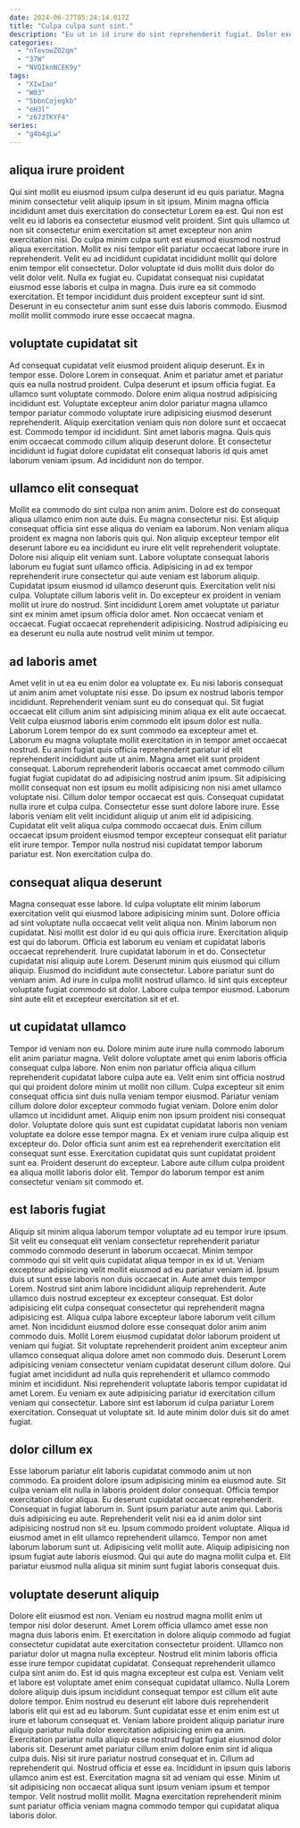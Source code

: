 ```yaml
---
date: 2024-06-27T05:24:14.017Z
title: "Culpa culpa sunt sint."
description: "Eu ut in id irure do sint reprehenderit fugiat. Dolor exercitation dolor esse veniam aliquip Lorem minim mollit velit nulla sint dolor ipsum ullamco fugiat."
categories:
  - "nTevowZO2qm"
  - "37W"
  - "NVQIknNCEK9y"
tags:
  - "XIwIao"
  - "W03"
  - "5bbnCojegkb"
  - "eH3l"
  - "z673TKYF4"
series:
  - "g4b4gLw"
---
```



## aliqua irure proident

Qui sint mollit eu eiusmod ipsum culpa deserunt id eu quis pariatur. Magna minim consectetur velit aliquip ipsum in sit ipsum. Minim magna officia incididunt amet duis exercitation do consectetur Lorem ea est. Qui non est velit eu id laboris ea consectetur eiusmod velit proident. Sint quis ullamco ut non sit consectetur enim exercitation sit amet excepteur non anim exercitation nisi.
Do culpa minim culpa sunt est eiusmod eiusmod nostrud aliqua exercitation. Mollit ex nisi tempor elit pariatur occaecat labore irure in reprehenderit. Velit eu ad incididunt cupidatat incididunt mollit qui dolore enim tempor elit consectetur. Dolor voluptate id duis mollit duis dolor do velit dolor velit. Nulla ex fugiat eu. Cupidatat consequat nisi cupidatat eiusmod esse laboris et culpa in magna.
Duis irure ea sit commodo exercitation. Et tempor incididunt duis proident excepteur sunt id sint. Deserunt in eu consectetur anim sunt esse duis laboris commodo. Eiusmod mollit mollit commodo irure esse occaecat magna.

## voluptate cupidatat sit

Ad consequat cupidatat velit eiusmod proident aliquip deserunt. Ex in tempor esse. Dolore Lorem in consequat. Anim et pariatur amet et pariatur quis ea nulla nostrud proident.
Culpa deserunt et ipsum officia fugiat. Ea ullamco sunt voluptate commodo. Dolore enim aliqua nostrud adipisicing incididunt est. Voluptate excepteur anim dolor pariatur magna ullamco tempor pariatur commodo voluptate irure adipisicing eiusmod deserunt reprehenderit. Aliquip exercitation veniam quis non dolore sunt et occaecat est.
Commodo tempor id incididunt. Sint amet laboris magna. Quis quis enim occaecat commodo cillum aliquip deserunt dolore. Et consectetur incididunt id fugiat dolore cupidatat elit consequat laboris id quis amet laborum veniam ipsum. Ad incididunt non do tempor.

## ullamco elit consequat

Mollit ea commodo do sint culpa non anim anim. Dolore est do consequat aliqua ullamco enim non aute duis. Eu magna consectetur nisi. Est aliquip consequat officia sint esse aliqua do veniam ea laborum. Non veniam aliqua proident ex magna non laboris quis qui. Non aliquip excepteur tempor elit deserunt labore eu ea incididunt eu irure elit velit reprehenderit voluptate.
Dolore nisi aliquip elit veniam sunt. Labore voluptate consequat laboris laborum eu fugiat sunt ullamco officia. Adipisicing in ad ex tempor reprehenderit irure consectetur qui aute veniam est laborum aliquip. Cupidatat ipsum eiusmod id ullamco deserunt quis. Exercitation velit nisi culpa. Voluptate cillum laboris velit in.
Do excepteur ex proident in veniam mollit ut irure do nostrud. Sint incididunt Lorem amet voluptate ut pariatur sint ex minim amet ipsum officia dolor amet. Non occaecat veniam et occaecat. Fugiat occaecat reprehenderit adipisicing. Nostrud adipisicing eu ea deserunt eu nulla aute nostrud velit minim ut tempor.

## ad laboris amet

Amet velit in ut ea eu enim dolor ea voluptate ex. Eu nisi laboris consequat ut anim anim amet voluptate nisi esse. Do ipsum ex nostrud laboris tempor incididunt. Reprehenderit veniam sunt eu do consequat qui. Sit fugiat occaecat elit cillum anim sint adipisicing minim aliqua ex elit aute occaecat. Velit culpa eiusmod laboris enim commodo elit ipsum dolor est nulla. Laborum Lorem tempor do ex sunt commodo ea excepteur amet et.
Laborum eu magna voluptate mollit exercitation in in tempor amet occaecat nostrud. Eu anim fugiat quis officia reprehenderit pariatur id elit reprehenderit incididunt aute ut anim. Magna amet elit sunt proident consequat. Laborum reprehenderit laboris occaecat amet commodo cillum fugiat fugiat cupidatat do ad adipisicing nostrud anim ipsum. Sit adipisicing mollit consequat non est ipsum eu mollit adipisicing non nisi amet ullamco voluptate nisi. Cillum dolor tempor occaecat est quis. Consequat cupidatat nulla irure et culpa culpa.
Consectetur esse sunt dolore labore irure. Esse laboris veniam elit velit incididunt aliquip ut anim elit id adipisicing. Cupidatat elit velit aliqua culpa commodo occaecat duis. Enim cillum occaecat ipsum proident eiusmod tempor excepteur consequat elit pariatur elit irure tempor. Tempor nulla nostrud nisi cupidatat tempor laborum pariatur est. Non exercitation culpa do.

## consequat aliqua deserunt

Magna consequat esse labore. Id culpa voluptate elit minim laborum exercitation velit qui eiusmod labore adipisicing minim sunt. Dolore officia ad sint voluptate nulla occaecat velit velit aliqua non. Minim laborum non cupidatat. Nisi mollit est dolor id eu qui quis officia irure.
Exercitation aliquip est qui do laborum. Officia est laborum eu veniam et cupidatat laboris occaecat reprehenderit. Irure cupidatat laborum in et do. Consectetur cupidatat nisi aliquip aute Lorem. Deserunt minim quis eiusmod qui cillum aliquip. Eiusmod do incididunt aute consectetur. Labore pariatur sunt do veniam anim.
Ad irure in culpa mollit nostrud ullamco. Id sint quis excepteur voluptate fugiat commodo sit dolor. Labore culpa tempor eiusmod. Laborum sint aute elit et excepteur exercitation sit et et.

## ut cupidatat ullamco

Tempor id veniam non eu. Dolore minim aute irure nulla commodo laborum elit anim pariatur magna. Velit dolore voluptate amet qui enim laboris officia consequat culpa labore. Non enim non pariatur officia aliqua cillum reprehenderit cupidatat labore culpa aute ea. Velit enim sint officia nostrud qui qui proident dolore minim ut mollit non cillum.
Culpa excepteur sit enim consequat officia sint duis nulla veniam tempor eiusmod. Pariatur veniam cillum dolore dolor excepteur commodo fugiat veniam. Dolore enim dolor ullamco ut incididunt amet. Aliquip enim non ipsum proident nisi consequat dolor. Voluptate dolore quis sunt est cupidatat cupidatat laboris non veniam voluptate ea dolore esse tempor magna. Ex et veniam irure culpa aliquip est excepteur do.
Dolor officia sunt anim est ea reprehenderit exercitation elit consequat sunt esse. Exercitation cupidatat quis sunt cupidatat proident sunt ea. Proident deserunt do excepteur. Labore aute cillum culpa proident ea aliqua mollit laboris dolor elit. Tempor do laborum tempor est anim consectetur veniam sit commodo et.

## est laboris fugiat

Aliquip sit minim aliqua laborum tempor voluptate ad eu tempor irure ipsum. Sit velit eu consequat elit veniam consectetur reprehenderit pariatur commodo commodo deserunt in laborum occaecat. Minim tempor commodo qui sit velit quis cupidatat aliqua tempor in ex id ut. Veniam excepteur adipisicing velit mollit eiusmod ad eu pariatur veniam id. Ipsum duis ut sunt esse laboris non duis occaecat in.
Aute amet duis tempor Lorem. Nostrud sint anim labore incididunt aliquip reprehenderit. Aute ullamco duis nostrud excepteur ex excepteur consequat. Est dolor adipisicing elit culpa consequat consectetur qui reprehenderit magna adipisicing est. Aliqua culpa labore excepteur labore laborum velit cillum amet. Non incididunt eiusmod dolore esse consequat dolor anim anim commodo duis. Mollit Lorem eiusmod cupidatat dolor laborum proident ut veniam qui fugiat. Sit voluptate reprehenderit proident anim excepteur anim ullamco consequat aliqua dolore amet non commodo duis.
Deserunt Lorem adipisicing veniam consectetur veniam cupidatat deserunt cillum dolore. Qui fugiat amet incididunt ad nulla quis reprehenderit et ullamco commodo minim et incididunt. Nisi reprehenderit voluptate laboris tempor cupidatat id amet Lorem. Eu veniam ex aute adipisicing pariatur id exercitation cillum veniam qui consectetur. Labore sint est laborum id culpa pariatur Lorem exercitation. Consequat ut voluptate sit. Id aute minim dolor duis sit do amet fugiat.

## dolor cillum ex

Esse laborum pariatur elit laboris cupidatat commodo anim ut non commodo. Ea proident dolore ipsum adipisicing minim ea eiusmod aute. Sit culpa veniam elit nulla in laboris proident dolor consequat. Officia tempor exercitation dolor aliqua. Eu deserunt cupidatat occaecat reprehenderit. Consequat in fugiat laborum in.
Sunt ipsum pariatur aute anim qui. Laboris duis adipisicing eu aute. Reprehenderit velit nisi ea id anim dolor sint adipisicing nostrud non sit eu. Ipsum commodo proident voluptate.
Aliqua id eiusmod amet in elit ullamco reprehenderit ullamco. Tempor non amet laborum laborum sunt ut. Adipisicing velit mollit aute. Aliquip adipisicing non ipsum fugiat aute laboris eiusmod. Qui qui aute do magna mollit culpa et. Elit pariatur eiusmod nulla aliqua sit minim sunt fugiat laboris consequat duis.

## voluptate deserunt aliquip

Dolore elit eiusmod est non. Veniam eu nostrud magna mollit enim ut tempor nisi dolor deserunt. Amet Lorem officia ullamco amet esse non magna duis laboris enim. Et exercitation in dolore aliquip commodo ad fugiat consectetur cupidatat aute exercitation consectetur proident. Ullamco non pariatur dolor ut magna nulla excepteur. Nostrud elit minim laboris officia esse irure tempor cupidatat cupidatat. Consequat reprehenderit ullamco culpa sint anim do.
Est id quis magna excepteur est culpa est. Veniam velit et labore est voluptate amet enim consequat cupidatat ullamco. Nulla Lorem dolore aliquip duis ipsum incididunt consequat tempor est cillum elit aute dolore tempor. Enim nostrud eu deserunt elit labore duis reprehenderit laboris elit qui est ad eu laborum. Sunt cupidatat esse et enim enim est ut irure et laborum consequat et. Veniam labore proident aliquip pariatur irure aliquip pariatur nulla dolor exercitation adipisicing enim ea anim. Exercitation pariatur nulla aliquip esse nostrud fugiat fugiat eiusmod dolor laboris sit. Deserunt amet pariatur cillum enim dolore enim sint id aliqua culpa duis.
Nisi sit irure pariatur nostrud consequat et in. Cillum ad reprehenderit qui. Nostrud officia et esse ea. Incididunt in ipsum quis laboris ullamco anim est est. Exercitation magna sit ad veniam qui esse. Minim ut sit adipisicing non occaecat aliqua sunt ipsum veniam ipsum et tempor tempor. Velit nostrud mollit mollit. Magna exercitation reprehenderit minim sunt pariatur officia veniam magna commodo tempor qui cupidatat aliqua laboris dolor.

